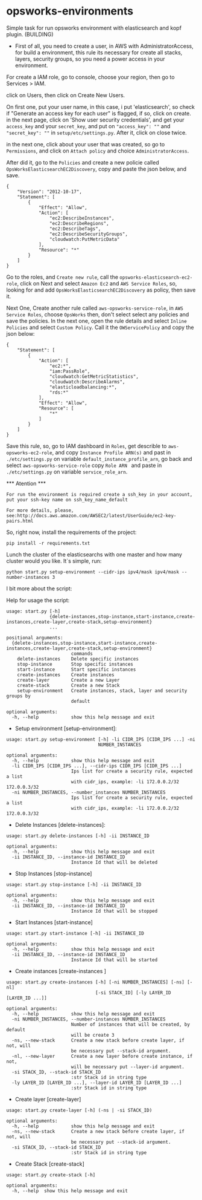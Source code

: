 # opsworks-environments
Simple task for run opsworks environment with elasticsearch and kopf plugin. (BUILDING)

* First of all, you need to create a user, in AWS with AdministratorAccess, for build a environment,
this rule its necessary for create all stacks, layers, security groups, so you need a power access in your environment.

For create a IAM role, go to console, choose your region, then go to Services > IAM.

click on Users, then click on Create New Users.

On first one, put your user name, in this case, i put 'elasticsearch', so check if "Generate an access key for each user" is flagged, if so, click on create.
in the next page, click on 'Show user security credentials', and get your `access_key` and your `secret_key`, and put on
`"access_key": ""` and `"secret_key": ""` in `setup/etc/settings.py`.
After it, click on close twice.


in the next one, click about your user that was created, so go to `Permissions`, and click on `Attach policy` and choice `AdministratorAccess`.

After did it, go to the `Policies` and create a new policie called `OpsWorksElasticsearchEC2Discovery`, copy and paste the json below, and save.
```
{
    "Version": "2012-10-17",
    "Statement": [
        {
            "Effect": "Allow",
            "Action": [
                "ec2:DescribeInstances",
                "ec2:DescribeRegions",
                "ec2:DescribeTags",
                "ec2:DescribeSecurityGroups",
                "cloudwatch:PutMetricData"
            ],
            "Resource": "*"
        }
    ]
}
```
Go to the roles, and `Create new rule`, call the `opsworks-elasticsearch-ec2-role`, click on Next and select `Amazon Ec2` and `AWS Service Roles`, so, looking for and add `OpsWorksElasticsearchEC2Discovery` as policy, then save it.

Next One, Create another rule called `aws-opsworks-service-role`, in `AWS Service Roles`, choose `OpsWorks` then, don't select select any policies and save the policies. In the next one, open the rule details and select `Inline Policies` and select `Custom Policy`. Call it the `OWServicePolicy` and copy the json below:
```
{
    "Statement": [
        {
            "Action": [
                "ec2:*",
                "iam:PassRole",
                "cloudwatch:GetMetricStatistics",
                "cloudwatch:DescribeAlarms",
                "elasticloadbalancing:*",
                "rds:*"
            ],
            "Effect": "Allow",
            "Resource": [
                "*"
            ]
        }
    ]
}
```

Save this rule, so, go to IAM dashboard in `Roles`, get describle to `aws-opsworks-ec2-role`, and copy `Instance Profile ARN(s)` and past in `./etc/settings.py` on variable `default_instance_profile_arn`, go back and select `aws-opsworks-service-role` copy `Role ARN ` and paste in `./etc/settings.py` on variable `service_role_arn`.

*** Atention ***
```
For run the environment is required create a ssh_key in your account, put your ssh-key name on ssh_key_name_default

For more details, please, see:http://docs.aws.amazon.com/AWSEC2/latest/UserGuide/ec2-key-pairs.html
```

So, right now, install the requirements of the project:

```
pip install -r requirements.txt
```

Lunch the cluster of the elasticsearchs with one master and how many cluster would you like. It`s simple, run:
```
python start.py setup-environment --cidr-ips ipv4/mask ipv4/mask --number-instances 3
```


I bit more about the script:

Help for usage the script:
```
usage: start.py [-h]
                {delete-instances,stop-instance,start-instance,create-instances,create-layer,create-stack,setup-environment}
                ...

positional arguments:
  {delete-instances,stop-instance,start-instance,create-instances,create-layer,create-stack,setup-environment}
                        commands
    delete-instances    Delete specific instances
    stop-instance       Stop specific instances
    start-instance      Start specific instances
    create-instances    Create instances
    create-layer        Create a new Layer
    create-stack        Create a new Stack
    setup-environment   Create instances, stack, layer and security groups by
                        default

optional arguments:
  -h, --help            show this help message and exit
```

* Setup environment [setup-environment]:

```
usage: start.py setup-environment [-h] -li CIDR_IPS [CIDR_IPS ...] -ni
                                  NUMBER_INSTANCES

optional arguments:
  -h, --help            show this help message and exit
  -li CIDR_IPS [CIDR_IPS ...], --cidr-ips CIDR_IPS [CIDR_IPS ...]
                        Ips list for create a security rule, expected a list
                        with cidr_ips, example: -li 172.0.0.2/32 172.0.0.3/32
  -ni NUMBER_INSTANCES, --number_instances NUMBER_INSTANCES
                        Ips list for create a security rule, expected a list
                        with cidr_ips, example: -li 172.0.0.2/32 172.0.0.3/32
```

* Delete Instances [delete-instances]:
```
usage: start.py delete-instances [-h] -ii INSTANCE_ID

optional arguments:
  -h, --help            show this help message and exit
  -ii INSTANCE_ID, --instance-id INSTANCE_ID
                        Instance Id that will be deleted
```

* Stop Instances [stop-instance]
```
usage: start.py stop-instance [-h] -ii INSTANCE_ID

optional arguments:
  -h, --help            show this help message and exit
  -ii INSTANCE_ID, --instance-id INSTANCE_ID
                        Instance Id that will be stopped
```

* Start Instances [start-instance]
```
usage: start.py start-instance [-h] -ii INSTANCE_ID

optional arguments:
  -h, --help            show this help message and exit
  -ii INSTANCE_ID, --instance-id INSTANCE_ID
                        Instance Id that will be started
```

* Create instances [create-instances ]

```
usage: start.py create-instances [-h] [-ni NUMBER_INSTANCES] [-ns] [-nl]
                                 [-si STACK_ID] [-ly LAYER_ID [LAYER_ID ...]]

optional arguments:
  -h, --help            show this help message and exit
  -ni NUMBER_INSTANCES, --number-instances NUMBER_INSTANCES
                        Number of instances that will be created, by default
                        will be create 3
  -ns, --new-stack      Create a new stack before create layer, if not, will
                        be necessary put --stack-id argument.
  -nl, --new-layer      Create a new layer before create instance, if not,
                        will be necessary put --layer-id argument.
  -si STACK_ID, --stack-id STACK_ID
                        :str Stack id in string type
  -ly LAYER_ID [LAYER_ID ...], --layer-id LAYER_ID [LAYER_ID ...]
                        :str Stack id in string type
```

* Create layer [create-layer]
```
usage: start.py create-layer [-h] (-ns | -si STACK_ID)

optional arguments:
  -h, --help            show this help message and exit
  -ns, --new-stack      Create a new stack before create layer, if not, will
                        be necessary put --stack-id argument.
  -si STACK_ID, --stack-id STACK_ID
                        :str Stack id in string type
```

* Create Stack [create-stack]
```
usage: start.py create-stack [-h]

optional arguments:
  -h, --help  show this help message and exit
```


